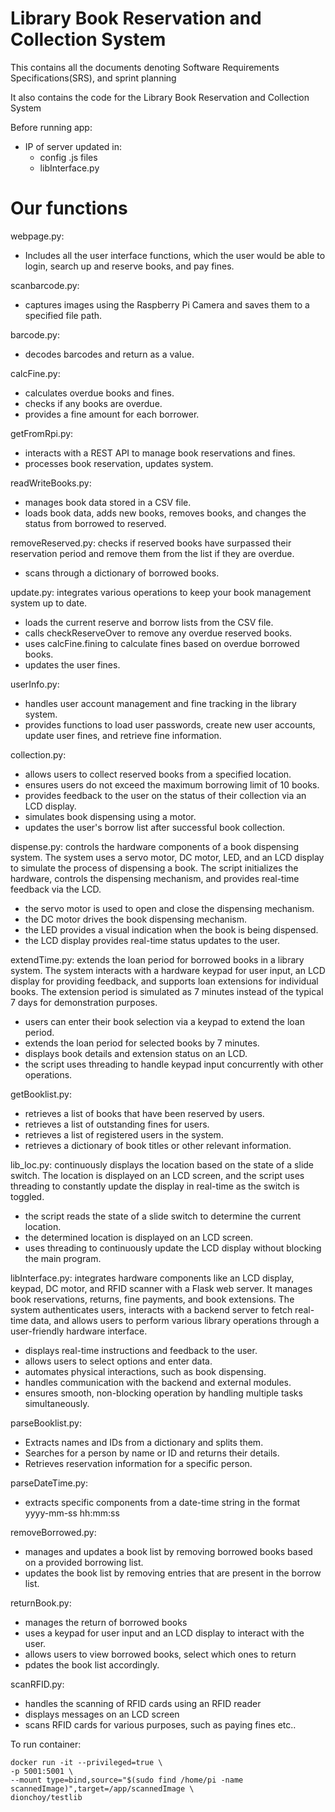 # Library Book Reservation and Collection System

This contains all the documents denoting Software Requirements Specifications(SRS), and sprint planning

It also contains the code for the Library Book Reservation and Collection System

Before running app:
- IP of server updated in:
    - config .js files
    - libInterface.py

# Our functions
webpage.py: 
- Includes all the user interface functions, which the user would be able to login, search up and reserve books, and pay fines.

scanbarcode.py:
- captures images using the Raspberry Pi Camera and saves them to a specified file path.

barcode.py: 
- decodes barcodes and return as a value.

calcFine.py:
- calculates overdue books and fines.
- checks if any books are overdue.
- provides a fine amount for each borrower.

getFromRpi.py:
- interacts with a REST API to manage book reservations and fines.
- processes book reservation, updates system.

readWriteBooks.py:
- manages book data stored in a CSV file.
- loads book data, adds new books, removes books, and changes the status from borrowed to reserved.

removeReserved.py:
checks if reserved books have surpassed their reservation period and remove them from the list if they are overdue.
- scans through a dictionary of borrowed books.

update.py:
integrates various operations to keep your book management system up to date.
- loads the current reserve and borrow lists from the CSV file.
- calls checkReserveOver to remove any overdue reserved books.
- uses calcFine.fining to calculate fines based on overdue borrowed books.
- updates the user fines. 

userInfo.py:
- handles user account management and fine tracking in the library system.
- provides functions to load user passwords, create new user accounts, update user fines, and retrieve fine information.

collection.py:
- allows users to collect reserved books from a specified location.
- ensures users do not exceed the maximum borrowing limit of 10 books.
- provides feedback to the user on the status of their collection via an LCD display.
- simulates book dispensing using a motor.
- updates the user's borrow list after successful book collection.

dispense.py:
controls the hardware components of a book dispensing system. The system uses a servo motor, DC motor, LED, and an LCD display to simulate the process of dispensing a book. The script initializes the hardware, controls the dispensing mechanism, and provides real-time feedback via the LCD.
- the servo motor is used to open and close the dispensing mechanism.
- the DC motor drives the book dispensing mechanism.
- the LED provides a visual indication when the book is being dispensed.
- the LCD display provides real-time status updates to the user.

extendTime.py:
extends the loan period for borrowed books in a library system. The system interacts with a hardware keypad for user input, an LCD display for providing feedback, and supports loan extensions for individual books. The extension period is simulated as 7 minutes instead of the typical 7 days for demonstration purposes.
- users can enter their book selection via a keypad to extend the loan period.
- extends the loan period for selected books by 7 minutes.
- displays book details and extension status on an LCD.
- the script uses threading to handle keypad input concurrently with other operations.

getBooklist.py:
- retrieves a list of books that have been reserved by users.
- retrieves a list of outstanding fines for users.
- retrieves a list of registered users in the system.
- retrieves a dictionary of book titles or other relevant information.

lib_loc.py:
continuously displays the location based on the state of a slide switch. The location is displayed on an LCD screen, and the script uses threading to constantly update the display in real-time as the switch is toggled.
- the script reads the state of a slide switch to determine the current location.
- the determined location is displayed on an LCD screen.
- uses threading to continuously update the LCD display without blocking the main program.

libInterface.py:
integrates hardware components like an LCD display, keypad, DC motor, and RFID scanner with a Flask web server. It manages book reservations, returns, fine payments, and book extensions. The system authenticates users, interacts with a backend server to fetch real-time data, and allows users to perform various library operations through a user-friendly hardware interface.
- displays real-time instructions and feedback to the user.
- allows users to select options and enter data.
- automates physical interactions, such as book dispensing.
- handles communication with the backend and external modules.
- ensures smooth, non-blocking operation by handling multiple tasks simultaneously.

parseBooklist.py:
- Extracts names and IDs from a dictionary and splits them.
- Searches for a person by name or ID and returns their details.
- Retrieves reservation information for a specific person.

parseDateTime.py:
- extracts specific components from a date-time string in the format yyyy-mm-ss hh:mm:ss

removeBorrowed.py:
- manages and updates a book list by removing borrowed books based on a provided borrowing list. 
- updates the book list by removing entries that are present in the borrow list.

returnBook.py:
- manages the return of borrowed books
- uses a keypad for user input and an LCD display to interact with the user.
- allows users to view borrowed books, select which ones to return
- pdates the book list accordingly.

scanRFID.py:
- handles the scanning of RFID cards using an RFID reader
- displays messages on an LCD screen
- scans RFID cards for various purposes, such as paying fines etc..

To run container:
```
docker run -it --privileged=true \
-p 5001:5001 \
--mount type=bind,source="$(sudo find /home/pi -name scannedImage)",target=/app/scannedImage \
dionchoy/testlib
```